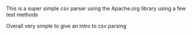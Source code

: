 This is a super simple csv parser using the Apache.org library using a few test methods

Overall very simple to give an intro to csv parsing